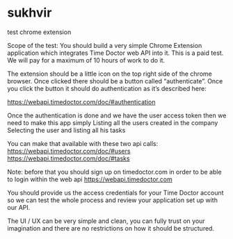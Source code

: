 # sukhvir
test chrome extension

Scope of the test:
You should build a very simple Chrome Extension application which integrates Time Doctor web API into it. This is a paid test. We will pay for a maximum of 10 hours of work to do it.

The extension should be a little icon on the top right side of the chrome browser. Once clicked there should be a button called “authenticate”. Once you click the button it should do authentication as it’s described here:

https://webapi.timedoctor.com/doc/#authentication

Once the authentication is done and we have the user access token then we need to make this app simply
Listing all the users created in the company
Selecting the user and listing all his tasks

You can make that available with these two api calls:
https://webapi.timedoctor.com/doc/#users
https://webapi.timedoctor.com/doc/#tasks

Note: before that you should sign up on timedoctor.com in order to be able to login within the web api
https://webapi.timedoctor.com

You should provide us the access credentials for your Time Doctor account so we can test the whole process and review your application set up with our API.

The UI / UX can be very simple and clean, you can fully trust on your imagination and there are no restrictions on how it should be structured.

